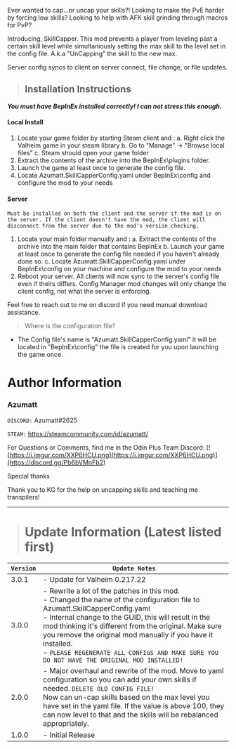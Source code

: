 Ever wanted to cap...or uncap your skills?! Looking to make the PvE harder by forcing low skills? Looking to help with
AFK skill grinding through macros for PvP?

Introducing, SkillCapper. This mod prevents a player from leveling past a certain skill level while simultaniously
setting the max skill to the level set in the config file. A.k.a "UnCapping" the skill to the new max.

Server config syncs to client on server connect, file change, or file updates.


> ## Installation Instructions
***You must have BepInEx installed correctly! I can not stress this enough.***

#### Local Install

1. Locate your game folder by starting Steam client and :
   a. Right click the Valheim game in your steam library
   b. Go to "Manage" -> "Browse local files"
   c. Steam should open your game folder
2. Extract the contents of the archive into the BepInEx\plugins folder.
3. Launch the game at least once to generate the config file.
4. Locate Azumatt.SkillCapperConfig.yaml under BepInEx\config and configure the mod to your needs

#### Server

`Must be installed on both the client and the server if the mod is on the server. If the client doesn't have the mod, the client will disconnect from the server due to the mod's version checking.`

1. Locate your main folder manually and :
   a. Extract the contents of the archive into the main folder that contains BepInEx
   b. Launch your game at least once to generate the config file needed if you haven't already done so.
   c. Locate Azumatt.SkillCapperConfig.yaml under BepInEx\config on your machine and configure the mod to your needs
2. Reboot your server. All clients will now sync to the server's config file even if theirs differs. Config Manager mod
   changes will only change the client config, not what the server is enforcing.

Feel free to reach out to me on discord if you need manual download assistance.


> Where is the configuration file?

- The Config file's name is "Azumatt.SkillCapperConfig.yaml" it will be located in "BepInEx\config" the file is created
  for you upon launching the game once.

# Author Information

### Azumatt

`DISCORD:` Azumatt#2625

`STEAM:` https://steamcommunity.com/id/azumatt/﻿

For Questions or Comments, find me in the Odin Plus Team Discord:
[![https://i.imgur.com/XXP6HCU.png](https://i.imgur.com/XXP6HCU.png)](https://discord.gg/Pb6bVMnFb2)

Special thanks

Thank you to KG for the help on uncapping skills and teaching me transpilers!
***
> # Update Information (Latest listed first)

| `Version` | `Update Notes`                                                                                                                                                                                                                                                                                                                                                                                                       |
|-----------|----------------------------------------------------------------------------------------------------------------------------------------------------------------------------------------------------------------------------------------------------------------------------------------------------------------------------------------------------------------------------------------------------------------------|
| 3.0.1     | - Update for Valheim 0.217.22                                                                                                                                                                                                                                                                                                                                                                                        |
| 3.0.0     | - Rewrite a lot of the patches in this mod.<br/> - Changed the name of the configuration file to Azumatt.SkillCapperConfig.yaml<br/> - Internal change to the GUID, this will result in the mod thinking it's different from the original. Make sure you remove the original mod manually if you have it installed.<br/> - `PLEASE REGENERATE ALL CONFIGS AND MAKE SURE YOU DO NOT HAVE THE ORIGINAL MOD INSTALLED!` |
| 2.0.0     | - Major overhaul and rewrite of the mod. Move to yaml configuration so you can add your own skills if needed. `DELETE OLD CONFIG FILE!`<br/>Now can un-cap skills based on the max level you have set in the yaml file. If the value is above 100, they can now level to that and the skills will be rebalanced appropriately.                                                                                       |
| 1.0.0     | - Initial Release                                                                                                                                                                                                                                                                                                                                                                                                    |
